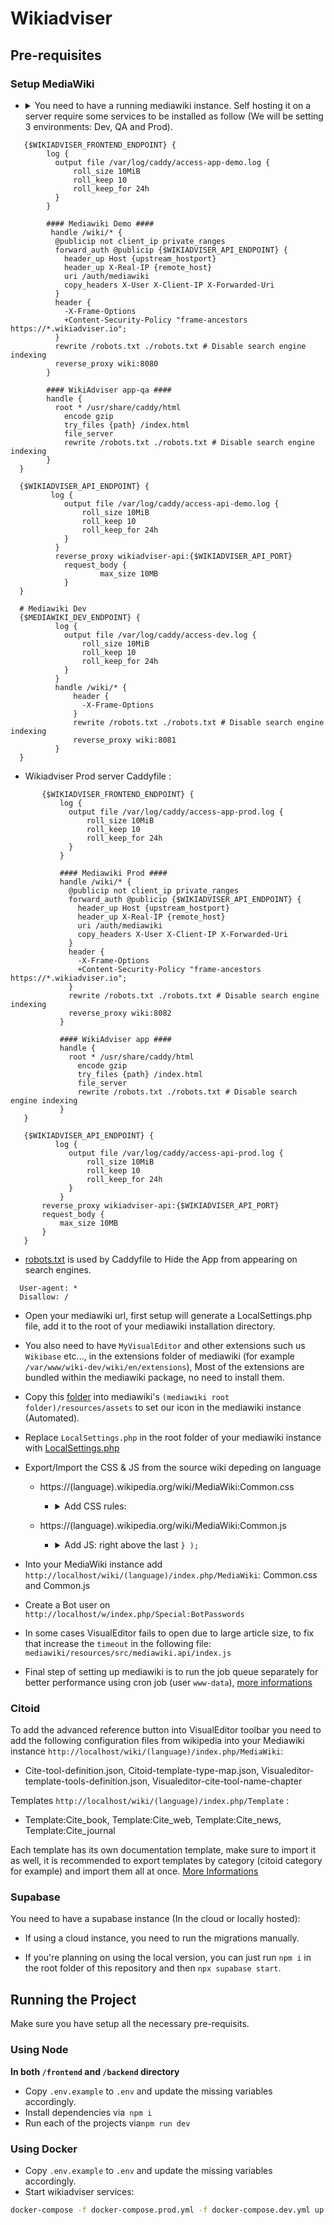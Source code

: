 # Wikiadviser

## Pre-requisites

### Setup MediaWiki

- <details>
   <summary>You need to have a running mediawiki instance. Self hosting it on a server require some services to be installed as follow (We will be setting 3 environments: Dev, QA and Prod).</summary>
   
    - Install Apache2
    - Install PHP, PHP mmodule and additional PHP packages required by MediaWiki ```apt install php libapache2-mod-php php-mbstring php-mysql php-xml```
    - If you are willing to use local database, install one of these supported DataBase systems: `MariaDB`, `PostgreSQL`, `SQLite` or `MySQL`, it's recommended to use managed Database for better security and performance.
    - Don't forget to start all the services above!
    - Configure your databases (you need to create separate databases as many as your wiki instances): 
   
    - Login ```sudo mariadb -u root```: 
      
    ``` 
      CREATE DATABASE my_wiki;
      CREATE USER 'wikiuser'@'localhost' IDENTIFIED BY 'password';
      GRANT ALL PRIVILEGES ON my_wiki.* TO 'wikiuser'@'localhost' WITH GRANT OPTION;
    ```
   
    - Configure Apache2 to listen on port 8080 for QA instance, 8081 for Dev and 8082 for Prod by adding the following lines to ```/etc/apache2/ports.conf``` :

  ```
    Listen 127.0.0.1:8080
    Listen 127.0.0.1:8081
    Listen 127.0.0.1:8082
  ```

  - Next, create these folders `wiki-dev/wiki`, `wiki-demo/wiki`, `wiki-prod/wiki` under `/var/www` and add new sites configuration files under `/etc/apache2/sites-available` :
  - `wiki-dev.conf`

  ```
  <VirtualHost *:8081>
         ServerAdmin webmaster@localhost
         DocumentRoot /var/www/wiki-dev
               <Directory /var/www/wiki-dev>
                        Options FollowSymLinks
                        AllowOverride All
                        Require all granted
               </Directory>
               LimitRequestFieldSize 16384
               ErrorLog ${APACHE_LOG_DIR}/error.dev.log
         CustomLog ${APACHE_LOG_DIR}/access.dev.log combined
  </VirtualHost>
  ```

  - `wiki-demo.conf`

  ```
  <VirtualHost *:8080>
         ServerAdmin webmaster@localhost
         DocumentRoot /var/www/wiki-demo
               <Directory /var/www/wiki-demo>
                        Options FollowSymLinks
                        AllowOverride All
                        Require all granted
               </Directory>
               LimitRequestFieldSize 16384
               ErrorLog ${APACHE_LOG_DIR}/error.demo.log
         CustomLog ${APACHE_LOG_DIR}/access.demo.log combined
  </VirtualHost>
  ```

  - `wiki-prod.conf`

  ```
  <VirtualHost *:8082>
         ServerAdmin webmaster@localhost
         DocumentRoot /var/www/wiki-prod
               <Directory /var/www/wiki-prod>
                        Options FollowSymLinks
                        AllowOverride All
                        Require all granted
               </Directory>
               LimitRequestFieldSize 16384
               ErrorLog ${APACHE_LOG_DIR}/error.prod.log
         CustomLog ${APACHE_LOG_DIR}/access.prod.log combined
  </VirtualHost>
  ```

  - Enable the created sites: `a2ensite wiki-dev.conf` `a2ensite wiki-demo.conf` `a2ensite wiki-prod.conf`
  - Restart Apache2 service !
  - Install MediaWiki required version `git clone https://gerrit.wikimedia.org/r/mediawiki/core.git --branch wmf/$mediawiki_version /var/www/wiki-$environment/wiki/$lang` (Replace `$mediawiki_version` with the desired version, `$lang` with instance language en, fr, ...)
  - On top of apache2 we are running Caddy to auto manage HTTPS, each environment have it's on caddyfile that will be running by docker container.
  - For Wikiadviser QA server we will configure the following Caddyfile:
```
   {$WIKIADVISER_FRONTEND_ENDPOINT} {
        log {
          output file /var/log/caddy/access-app-demo.log {
              roll_size 10MiB
              roll_keep 10
              roll_keep_for 24h
          }
        }

        #### Mediawiki Demo ####
	     handle /wiki/* {
          @publicip not client_ip private_ranges
          forward_auth @publicip {$WIKIADVISER_API_ENDPOINT} {
            header_up Host {upstream_hostport}
            header_up X-Real-IP {remote_host}
            uri /auth/mediawiki
            copy_headers X-User X-Client-IP X-Forwarded-Uri
          }
          header {
            -X-Frame-Options
            +Content-Security-Policy "frame-ancestors https://*.wikiadviser.io";
          }
          rewrite /robots.txt ./robots.txt # Disable search engine indexing
          reverse_proxy wiki:8080
        }
        
        #### WikiAdviser app-qa ####
        handle {
          root * /usr/share/caddy/html
	        encode gzip
	        try_files {path} /index.html
	        file_server
	        rewrite /robots.txt ./robots.txt # Disable search engine indexing      
        }
  }

  {$WIKIADVISER_API_ENDPOINT} {
         log {
            output file /var/log/caddy/access-api-demo.log {
                roll_size 10MiB
                roll_keep 10
                roll_keep_for 24h
            }
          }
          reverse_proxy wikiadviser-api:{$WIKIADVISER_API_PORT}
	        request_body {
		            max_size 10MB
	        }
  }

  # Mediawiki Dev
  {$MEDIAWIKI_DEV_ENDPOINT} {
          log {
            output file /var/log/caddy/access-dev.log {
                roll_size 10MiB
                roll_keep 10
                roll_keep_for 24h
            }
          }
          handle /wiki/* {
              header {
                -X-Frame-Options
              }
              rewrite /robots.txt ./robots.txt # Disable search engine indexing
              reverse_proxy wiki:8081
          }
  }
```
  - Wikiadviser Prod server Caddyfile :
```
       {$WIKIADVISER_FRONTEND_ENDPOINT} {
           log {
             output file /var/log/caddy/access-app-prod.log {
                 roll_size 10MiB
                 roll_keep 10
                 roll_keep_for 24h
             }
           }

           #### Mediawiki Prod ####
           handle /wiki/* {
             @publicip not client_ip private_ranges
             forward_auth @publicip {$WIKIADVISER_API_ENDPOINT} {
               header_up Host {upstream_hostport}
               header_up X-Real-IP {remote_host}
               uri /auth/mediawiki
               copy_headers X-User X-Client-IP X-Forwarded-Uri
             }
             header {
               -X-Frame-Options
               +Content-Security-Policy "frame-ancestors https://*.wikiadviser.io";
             }
             rewrite /robots.txt ./robots.txt # Disable search engine indexing
             reverse_proxy wiki:8082
           }
        
           #### WikiAdviser app ####
           handle {
             root * /usr/share/caddy/html
	           encode gzip
	           try_files {path} /index.html
	           file_server
	           rewrite /robots.txt ./robots.txt # Disable search engine indexing      
           }
   }

   {$WIKIADVISER_API_ENDPOINT} {
          log {
             output file /var/log/caddy/access-api-prod.log {
                 roll_size 10MiB
                 roll_keep 10
                 roll_keep_for 24h
             }
           }
	   reverse_proxy wikiadviser-api:{$WIKIADVISER_API_PORT}
	   request_body {
		   max_size 10MB
	   }
   }
```

  - [robots.txt](./robots.txt) is used by Caddyfile to Hide the App from appearing on search engines.
  ```
    User-agent: *
    Disallow: /
  ```

  - Open your mediawiki url, first setup will generate a LocalSettings.php file, add it to the root of your mediawiki installation directory.
  </details>

- You also need to have `MyVisualEditor` and other extensions such us `Wikibase` etc..., in the extensions folder of mediawiki (for example `/var/www/wiki-dev/wiki/en/extensions`), Most of the extensions are bundled within the mediawiki package, no need to install them.

- Copy this [folder](./docs/icons) into mediawiki's `(mediawiki root folder)/resources/assets` to set our icon in the mediawiki instance (Automated).

- Replace <code>LocalSettings.php</code> in the root folder of your mediawiki instance with [LocalSettings.php](./LocalSettings.php)

- Export/Import the CSS & JS from the source wiki depeding on language

  - https://(language).wikipedia.org/wiki/MediaWiki:Common.css

    - <details> <summary> Add CSS rules: </summary>

      ```css
      /* Hide "Notice" popup */
      .oo-ui-widget.oo-ui-widget-enabled.oo-ui-labelElement.oo-ui-floatableElement-floatable.oo-ui-popupWidget-anchored.oo-ui-popupWidget.oo-ui-popupTool-popup.oo-ui-popupWidget-anchored-top {
        display: none !important;
      }
      /* Hide "Notice" button in toolbar */
      .ve-ui-toolbar-group-notices {
        display: none !important;
      }
      /* Hide "Warning to log in" in edit source */
      .mw-message-box-warning.mw-anon-edit-warning.mw-message-box {
        display: none !important;
      }
      /* Hide "Search bar" in edit source */
      .vector-search-box-vue.vector-search-box-collapses.vector-search-box-show-thumbnail.vector-search-box-auto-expand-width.vector-search-box {
        display: none !important;
      }
      /* Hide footer-places */
      #footer-places {
        display: none !important;
      }
      /* Hide header */
      .mw-header {
        display: none !important;
      }
      /* Keep sticky header's title & TOC */
      .vector-sticky-header-end,
      .vector-sticky-header-start > :not(.vector-sticky-header-context-bar) {
        display: none !important;
      }
      .vector-sticky-header-context-bar {
        border-left: none !important;
      }
      /* Hide Menu */
      .vector-main-menu-landmark {
        display: none !important;
      }
      /* Hide right bar (Tools) */
      .vector-column-end {
        display: none !important;
      }
      /* Hide "Add Languages" button */
      #p-lang-btn {
        display: none !important;
      }
      /* Hide fullscreen button */
      #p-dock-bottom {
        display: none !important;
      }
      /* Hide save dialog's licence */
      .ve-ui-mwSaveDialog-foot {
        display: none !important;
      }
      /* Keep "Comment" Label */
      .oo-ui-tool-name-comment > a {
        padding-top: 11px !important;
      }
      .oo-ui-tool-name-comment > a > .oo-ui-tool-title {
        display: block !important;
        padding-bottom: 11px !important;
        padding-right: 11px !important;
      }
      /* Hide user guide & feedback in "?" */
      .oo-ui-tool-name-mwFeedbackDialog.oo-ui-tool-name-mwUserGuide {
        display: none !important;
      }
      /* Hide some of "Help" elements */
      .oo-ui-tool-name-mwUserGuide,
      .oo-ui-tool-name-mwFeedbackDialog {
        display: none !important;
      }
      /* Hide Edit section that is next to each paragraph title */
      .mw-editsection {
        display: none !important;
      }
      /* Hide toolbar */
      .vector-page-toolbar {
        display: none !important;
      }
      ```

      </details>

  - https://(language).wikipedia.org/wiki/MediaWiki:Common.js

    - <details> <summary> Add JS: right above the last <code>} );</code> </summary>

      ```js
      // Add a stylesheet rule when Iframe (Editor)
      const isIframe = window.location !== window.parent.location;
      var iframeCssRules = mw.util.addCSS(
        `/*  Hide Header when Iframe / Editor. */
        .vector-column-start,
        .vector-page-titlebar {
          display: none !important;
        }`
      );
      iframeCssRules.disabled = !isIframe;

      /**
      * Gets diffHtml
      */
      mw.loader.using(['mediawiki.util'], function () {
        mw.hook('wikipage.diff').add(function ($diff) {
          // Has param "wikiadviser"
          const urlParams = new URLSearchParams(window.location.search);
          if (!urlParams.has('wikiadviser')) return;

          elementReady('.ve-init-mw-diffPage-diff').then(function (diffEl) {
            const diffHtml = diffEl.outerHTML;
            const articleId = mw.config.get('wgPageName');
            if (isIframe){
              window.parent.postMessage(
                {
                  type: 'diff-change',
                  articleId: articleId,
                  diffHtml: diffHtml
                },
                '*'
              );
            }
          });
        });
      });

      /**
      * Waits for a selector to appear in document.documentElement,
      * resolving with the element once it's in the DOM.
      * Uses MutationObserver under the hood.
      *
      * @param {string} selector
      * @returns {Promise<Element>}
      */
      function elementReady(selector) {
        return new Promise(function (resolve) {
          var el = document.querySelector(selector);
          if (el) {
            resolve(el);
            return;
          }
          var observer = new MutationObserver(function (mutationRecords, obs) {
            var found = document.querySelector(selector);
            if (found) {
              obs.disconnect();
              resolve(found);
            }
          });
          // Watch for additions anywhere in the document
          observer.observe(document.documentElement, {
            childList: true,
            subtree: true
          });
        });
      }

      // Listen for messages from parent (wikiadviser)
      window.addEventListener('message', function(event) {
        if (event.data && event.data.type === 'wikiadviser') {
          console.log('Received Wikiadviser event:', event.data);
          if (event.data.data === 'diff') {
            mw.wikiadviser.getDiffUrl(event.data.articleId)
                .then(function(diffUrl) {
                    console.log('Redirecting to diff:', diffUrl);
                    window.location.replace(diffUrl);
                })
                .catch(function(error) {
			            console.error('Failed to redirect to diff:', error);
                });
          }
        }
      });

      // Define wikiadviser utilities on mw object
      mw.wikiadviser = {
          /**
          * Get diff URL between oldest and newest revisions
          * @param {string} articleId Page title
          * @returns {Promise<string>} Promise resolving to diff URL
          */
          getDiffUrl: function(articleId) {
              const self = this;
              const mediawikiBaseURL = mw.config.get("wgServer") + mw.config.get("wgScriptPath");
              
              return Promise.all([
                  self.getRevisionData(articleId, 'newer'),
                  self.getRevisionData(articleId, 'older')
              ]).then(function(results) {
                  const originalRevid = results[0].revid;
                  const latestRevid = results[1].revid;
                  return `${mediawikiBaseURL}/index.php?title=${articleId}&diff=${latestRevid}&oldid=${originalRevid}&diffmode=visual&diffonly=1&wikiadviser`;
              });
          },

          /**
          * Fetch revision data from API
          * @param {string} articleId Page title
          * @param {string} sort 'newer' or 'older'
          * @returns {Promise<Object>} Promise resolving to revision data
          */
          getRevisionData: function(articleId, sort) {
              const api = new mw.Api();
              return api.get({
                  action: 'query',
                  prop: 'revisions',
                  titles: articleId,
                  rvlimit: 1,
                  rvdir: sort,
                  formatversion: 2
              }).then(function(data) {
                  return data.query.pages[0].revisions[0];
              });
          }
      };
      ```

      </details>

- Into your MediaWiki instance add `http://localhost/wiki/(language)/index.php/MediaWiki`: Common.css and Common.js
- Create a Bot user on `http://localhost/w/index.php/Special:BotPasswords`
- In some cases VisualEditor fails to open due to large article size, to fix that increase the `timeout` in the following file: `mediawiki/resources/src/mediawiki.api/index.js`
- Final step of setting up mediawiki is to run the job queue separately for better performance using cron job (user `www-data`), [more informations](https://www.mediawiki.org/wiki/Manual:Job_queue#:~:text=touch%20uploaded%20files.-,Cron,-You%20could%20use)

### Citoid
To add the advanced reference button into VisualEditor toolbar you need to add the following configuration files from wikipedia into your 
  Mediawiki instance `http://localhost/wiki/(language)/index.php/MediaWiki`:
  - Cite-tool-definition.json, Citoid-template-type-map.json, Visualeditor-template-tools-definition.json, Visualeditor-cite-tool-name-chapter

Templates `http://localhost/wiki/(language)/index.php/Template` :
  - Template:Cite_book, Template:Cite_web, Template:Cite_news, Template:Cite_journal

Each template has its own documentation template, make sure to import it as well, it is recommended to export templates by category (citoid category for example) and import them all at once. [More Informations](https://www.mediawiki.org/wiki/Citoid)

### Supabase

You need to have a supabase instance (In the cloud or locally hosted):

- If using a cloud instance, you need to run the migrations manually.

* If you're planning on using the local version, you can just run `npm i` in the root folder of this repository and then `npx supabase start`.

## Running the Project

Make sure you have setup all the necessary pre-requisits.

### Using Node

**In both `/frontend` and `/backend` directory**

- Copy `.env.example` to `.env` and update the missing variables accordingly.
- Install dependencies via` npm i`
- Run each of the projects via`npm run dev`

### Using Docker

- Copy `.env.example` to `.env` and update the missing variables accordingly.
- Start wikiadviser services:

```sh
docker-compose -f docker-compose.prod.yml -f docker-compose.dev.yml up --build --force-recreate -d
```